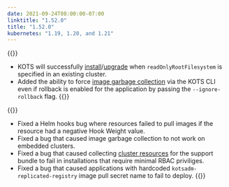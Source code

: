 ```yaml
---
date: 2021-09-24T08:00:00-07:00
linktitle: "1.52.0"
title: "1.52.0"
kubernetes: "1.19, 1.20, and 1.21"
---
```


{{<features>}}
 * KOTS will successfully [install](/kots-cli/install/)/[upgrade](/kots-cli/admin-console/upgrade/) when `readOnlyRootFilesystem` is specified in an existing cluster.
 * Added the ability to force [image garbage collection](/kots-cli/admin-console/garbage-collect-images/) via the KOTS CLI even if rollback is enabled for the application by passing the `--ignore-rollback` flag.
{{</features>}}

{{<fixes>}}
 * Fixed a Helm hooks bug where resources failed to pull images if the resource had a negative Hook Weight value.
 * Fixed a bug that caused image garbage collection to not work on embedded clusters.
 * Fixed a bug that caused collecting [cluster resources](https://troubleshoot.sh/docs/collect/cluster-resources/) for the support bundle to fail in installations that require minimal RBAC priviliges.
 * Fixed a bug that caused applications with hardcoded `kotsadm-replicated-registry` image pull secret name to fail to deploy.
{{</fixes>}}
